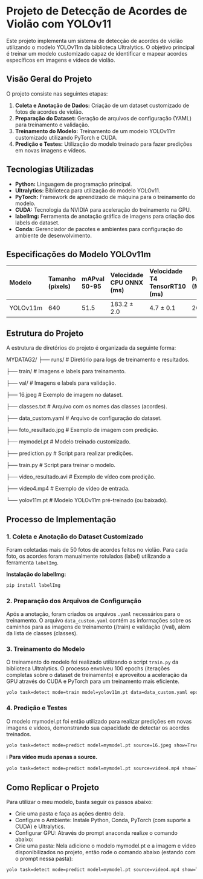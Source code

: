 # Projeto de Detecção de Acordes de Violão com YOLOv11

Este projeto implementa um sistema de detecção de acordes de violão utilizando o modelo YOLOv11m da biblioteca Ultralytics. O objetivo principal é treinar um modelo customizado capaz de identificar e mapear acordes específicos em imagens e vídeos de violão.

## Visão Geral do Projeto

O projeto consiste nas seguintes etapas:

1.  **Coleta e Anotação de Dados:** Criação de um dataset customizado de fotos de acordes de violão.
2.  **Preparação do Dataset:** Geração de arquivos de configuração (YAML) para treinamento e validação.
3.  **Treinamento do Modelo:** Treinamento de um modelo YOLOv11m customizado utilizando PyTorch e CUDA.
4.  **Predição e Testes:** Utilização do modelo treinado para fazer predições em novas imagens e vídeos.

## Tecnologias Utilizadas

* **Python:** Linguagem de programação principal.
* **Ultralytics:** Biblioteca para utilização do modelo YOLOv11.
* **PyTorch:** Framework de aprendizado de máquina para o treinamento do modelo.
* **CUDA:** Tecnologia da NVIDIA para aceleração do treinamento na GPU.
* **labelImg:** Ferramenta de anotação gráfica de imagens para criação dos labels do dataset.
* **Conda:** Gerenciador de pacotes e ambientes para configuração do ambiente de desenvolvimento.

## Especificações do Modelo YOLOv11m

| Modelo    | Tamanho (pixels) | mAPval 50-95 | Velocidade CPU ONNX (ms) | Velocidade T4 TensorRT10 (ms) | Parâmetros (M) | FLOPs (B) |
| :-------- | :--------------- | :----------- | :----------------------- | :---------------------------- | :------------- | :-------- |
| YOLOv11m | 640              | 51.5         | 183.2 ± 2.0              | 4.7 ± 0.1                     | 20.1           | 68.0      |

## Estrutura do Projeto

A estrutura de diretórios do projeto é organizada da seguinte forma:

MYDATAG2/
├── runs/                   # Diretório para logs de treinamento e resultados.

├── train/                  # Imagens e labels para treinamento.

├── val/                    # Imagens e labels para validação.

├── 16.jpeg                 # Exemplo de imagem no dataset.

├── classes.txt             # Arquivo com os nomes das classes (acordes).

├── data_custom.yaml        # Arquivo de configuração do dataset.

├── foto_resultado.jpg      # Exemplo de imagem com predição.

├── mymodel.pt              # Modelo treinado customizado.

├── prediction.py           # Script para realizar predições.

├── train.py                # Script para treinar o modelo.

├── video_resultado.avi     # Exemplo de vídeo com predição.

├── video4.mp4              # Exemplo de vídeo de entrada.

└── yolov11m.pt             # Modelo YOLOv11m pré-treinado (ou baixado).

## Processo de Implementação

### 1. Coleta e Anotação do Dataset Customizado

Foram coletadas mais de 50 fotos de acordes feitos no violão. Para cada foto, os acordes foram manualmente rotulados (label) utilizando a ferramenta `labelImg`.

**Instalação do labelImg:**

```bash
pip install labelImg
```

### 2. Preparação dos Arquivos de Configuração

Após a anotação, foram criados os arquivos `.yaml` necessários para o treinamento. O arquivo `data_custom.yaml` contém as informações sobre os caminhos para as imagens de treinamento (/train) e validação (/val), além da lista de classes (classes).

### 3. Treinamento do Modelo

O treinamento do modelo foi realizado utilizando o script `train.py` da biblioteca Ultralytics. O processo envolveu 100 epochs (iterações completas sobre o dataset de treinamento) e aproveitou a aceleração da GPU através do CUDA e PyTorch para um treinamento mais eficiente.

```bash
yolo task=detect mode=train model=yolov11m.pt data=data_custom.yaml epochs=100 name=yolov11m_custom_train device=0 
```

### 4. Predição e Testes

O modelo mymodel.pt foi então utilizado para realizar predições em novas imagens e vídeos, demonstrando sua capacidade de detectar os acordes treinados.

```bash
yolo task=detect mode=predict model=mymodel.pt source=16.jpeg show=True
```

ℹ️
**Para vídeo muda apenas a source.**


```bash
yolo task=detect mode=predict model=mymodel.pt source=video4.mp4 show=True
```

## Como Replicar o Projeto
Para utilizar o meu modelo, basta seguir os passos abaixo: 

- Crie uma pasta e faça as ações dentro dela.
- Configure o Ambiente: Instale Python, Conda, PyTorch (com suporte a CUDA) e Ultralytics.
- Configurar GPU: Através do prompt anaconda realize o comando abaixo:
- Crie uma pasta: Nela adicione o modelo mymodel.pt e a imagem e video disponibilizados no projeto, então rode o comando abaixo (estando com o prompt nessa pasta):

```bash
yolo task=detect mode=predict model=mymodel.pt source=video4.mp4 show=True
```


